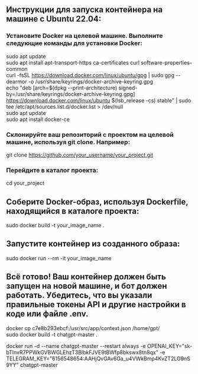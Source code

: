 ## Инструкции для запуска контейнера на машине с Ubuntu 22.04:

### Установите Docker на целевой машине. Выполните следующие команды для установки Docker:

sudo apt update  
sudo apt install apt-transport-https ca-certificates curl software-properties-common  
curl -fsSL https://download.docker.com/linux/ubuntu/gpg | sudo gpg --dearmor -o /usr/share/keyrings/docker-archive-keyring.gpg  
echo "deb [arch=$(dpkg --print-architecture) signed-by=/usr/share/keyrings/docker-archive-keyring.gpg] https://download.docker.com/linux/ubuntu $(lsb_release -cs) stable" | sudo tee /etc/apt/sources.list.d/docker.list > /dev/null  
sudo apt update  
sudo apt install docker-ce  

### Склонируйте ваш репозиторий с проектом на целевой машине, используя git clone. Например:  

git clone https://github.com/your_username/your_project.git  
### Перейдите в каталог проекта:  

cd your_project  

## Соберите Docker-образ, используя Dockerfile, находящийся в каталоге проекта:  

sudo docker build -t your_image_name .  

## Запустите контейнер из созданного образа:  

sudo docker run --rm -it your_image_name  

## Всё готово! Ваш контейнер должен быть запущен на новой машине, и бот должен работать. Убедитесь, что вы указали правильные токены API и другие настройки в коде или файле .env.  


docker cp c7e8b293ebcf:/usr/src/app/context.json /home/gpt/   
sudo docker build -t chatgpt-master .  

docker run -d --name chatgpt-master --restart always -e OPENAI_KEY="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" -e TELEGRAM_KEY="6156548654:AAHjQvGAv6Ga_u4VWkBmp4KvZT2LG9nS9YY" chatgpt-master  
